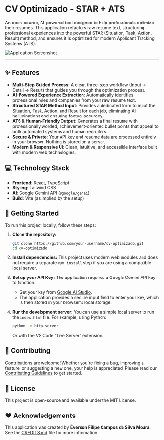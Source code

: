 # CV Optimizado - STAR + ATS

An open-source, AI-powered tool designed to help professionals optimize their resumes. This application refactors raw resume text, structuring professional experiences into the powerful STAR (Situation, Task, Action, Result) method, and ensures it is optimized for modern Applicant Tracking Systems (ATS).

![Application Screenshot](https://via.placeholder.com/800x400.png?text=App+UI+Screenshot)

---

## ✨ Features

- **Multi-Step Guided Process**: A clear, three-step workflow (Input -> Detail -> Result) that guides you through the optimization process.
- **AI-Powered Experience Extraction**: Automatically identifies professional roles and companies from your raw resume text.
- **Structured STAR Method Input**: Provides a dedicated form to input the Situation, Task, Action, and Result for each job, eliminating AI hallucinations and ensuring factual accuracy.
- **ATS & Human-Friendly Output**: Generates a final resume with professionally worded, achievement-oriented bullet points that appeal to both automated systems and human recruiters.
- **Secure & Private**: Your API key and resume data are processed entirely in your browser. Nothing is stored on a server.
- **Modern & Responsive UI**: Clean, intuitive, and accessible interface built with modern web technologies.

## 💻 Technology Stack

- **Frontend**: React, TypeScript
- **Styling**: Tailwind CSS
- **AI**: Google Gemini API (`@google/genai`)
- **Build**: Vite (as implied by the setup)

## 🚀 Getting Started

To run this project locally, follow these steps:

1.  **Clone the repository:**
    ```bash
    git clone https://github.com/your-username/cv-optimizado.git
    cd cv-optimizado
    ```

2.  **Install dependencies:**
    This project uses modern web modules and does not require a separate `npm install` step if you are using a compatible local server.

3.  **Set up your API Key:**
    The application requires a Google Gemini API key to function.
    - Get your key from [Google AI Studio](https://aistudio.google.com/app/apikey).
    - The application provides a secure input field to enter your key, which is then stored in your browser's local storage.

4.  **Run the development server:**
    You can use a simple local server to run the `index.html` file. For example, using Python:
    ```bash
    python -m http.server
    ```
    Or with the VS Code "Live Server" extension.

## 🤝 Contributing

Contributions are welcome! Whether you're fixing a bug, improving a feature, or suggesting a new one, your help is appreciated. Please read our [Contributing Guidelines](./docs/CONTRIBUTING.md) to get started.

## 📄 License

This project is open-source and available under the MIT License.

## ❤️ Acknowledgements

This application was created by **Éverson Filipe Campos da Silva Moura**. See the [CREDITS.md](./CREDITS.md) file for more information.
